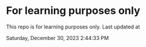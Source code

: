 # For learning purposes only
This repo is for learning purposes only.
Last updated at

Saturday, December 30, 2023 2:44:33 PM

